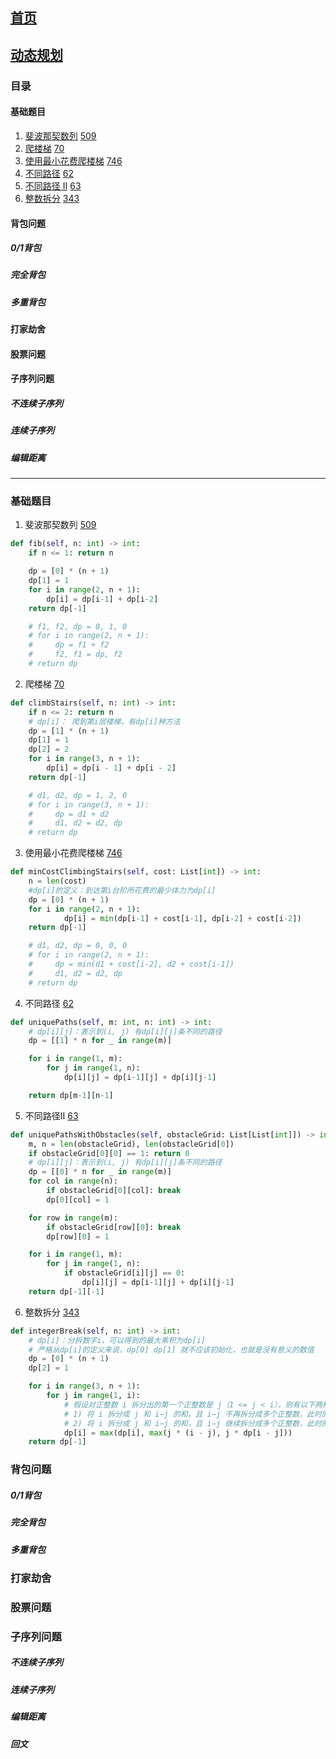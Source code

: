 
## [首页](README.md)

## [动态规划](动态规划.md)

### 目录

#### 基础题目

1. [斐波那契数列](动规.md#斐波那契数列) [509](https://leetcode-cn.com/problems/fibonacci-number)
2. [爬楼梯](动规.md#爬楼梯) [70](https://leetcode-cn.com/problems/climbing-stairs)
3. [使用最小花费爬楼梯](动规.md#使用最小花费爬楼梯) [746](https://leetcode-cn.com/problems/min-cost-climbing-stairs)
4. [不同路径](动规.md#不同路径) [62](https://leetcode-cn.com/problems/unique-paths)
5. [不同路径 II](动规.md#不同路径-ii) [63](https://leetcode-cn.com/problems/unique-paths-ii)
6. [整数拆分](动规.md#整数拆分) [343](https://leetcode-cn.com/problems/integer-break)

#### 背包问题

##### 0/1背包

##### 完全背包

##### 多重背包

#### 打家劫舍

#### 股票问题

#### 子序列问题

##### 不连续子序列

##### 连续子序列

##### 编辑距离

---

### 基础题目

1. 斐波那契数列 [509](https://leetcode-cn.com/problems/fibonacci-number) <a name="斐波那契数列"></a>
```python
def fib(self, n: int) -> int:
    if n <= 1: return n

    dp = [0] * (n + 1)
    dp[1] = 1
    for i in range(2, n + 1):
        dp[i] = dp[i-1] + dp[i-2]
    return dp[-1]

    # f1, f2, dp = 0, 1, 0
    # for i in range(2, n + 1):
    #     dp = f1 + f2
    #     f2, f1 = dp, f2
    # return dp
```
    
2. 爬楼梯 [70](https://leetcode-cn.com/problems/climbing-stairs) <a name="爬楼梯"></a>
```python
def climbStairs(self, n: int) -> int:
    if n <= 2: return n
    # dp[i]： 爬到第i层楼梯，有dp[i]种方法
    dp = [1] * (n + 1)
    dp[1] = 1
    dp[2] = 2
    for i in range(3, n + 1):
        dp[i] = dp[i - 1] + dp[i - 2]
    return dp[-1]

    # d1, d2, dp = 1, 2, 0
    # for i in range(3, n + 1):
    #     dp = d1 + d2
    #     d1, d2 = d2, dp
    # return dp
```
3. 使用最小花费爬楼梯 [746](https://leetcode-cn.com/problems/min-cost-climbing-stairs) <a name="使用最小花费爬楼梯"></a>
```python
def minCostClimbingStairs(self, cost: List[int]) -> int:
    n = len(cost)
    #dp[i]的定义：到达第i台阶所花费的最少体力为dp[i]
    dp = [0] * (n + 1)
    for i in range(2, n + 1):
            dp[i] = min(dp[i-1] + cost[i-1], dp[i-2] + cost[i-2])
    return dp[-1]

    # d1, d2, dp = 0, 0, 0
    # for i in range(2, n + 1):
    #     dp = min(d1 + cost[i-2], d2 + cost[i-1])
    #     d1, d2 = d2, dp
    # return dp
```

4. 不同路径 [62](https://leetcode-cn.com/problems/unique-paths) <a name="不同路径"></a>
```python
def uniquePaths(self, m: int, n: int) -> int:
    # dp[i][j]：表示到(i, j) 有dp[i][j]条不同的路径
    dp = [[1] * n for _ in range(m)]

    for i in range(1, m):
        for j in range(1, n):
            dp[i][j] = dp[i-1][j] + dp[i][j-1]

    return dp[m-1][n-1]
```

5. 不同路径II [63](https://leetcode-cn.com/problems/unique-paths-ii) <a name="不同路径II"></a>
```python
def uniquePathsWithObstacles(self, obstacleGrid: List[List[int]]) -> int:
    m, n = len(obstacleGrid), len(obstacleGrid[0])
    if obstacleGrid[0][0] == 1: return 0
    # dp[i][j]：表示到(i, j) 有dp[i][j]条不同的路径
    dp = [[0] * n for _ in range(m)]
    for col in range(n):
        if obstacleGrid[0][col]: break
        dp[0][col] = 1

    for row in range(m):
        if obstacleGrid[row][0]: break
        dp[row][0] = 1

    for i in range(1, m):
        for j in range(1, n):
            if obstacleGrid[i][j] == 0:
                dp[i][j] = dp[i-1][j] + dp[i][j-1]
    return dp[-1][-1]
```

6. 整数拆分 [343](https://leetcode-cn.com/problems/integer-break)
```python
def integerBreak(self, n: int) -> int:
    # dp[i]：分拆数字i，可以得到的最大乘积为dp[i]
    # 严格从dp[i]的定义来说，dp[0] dp[1] 就不应该初始化，也就是没有意义的数值
    dp = [0] * (n + 1)
    dp[2] = 1

    for i in range(3, n + 1):
        for j in range(1, i):
            # 假设对正整数 i 拆分出的第一个正整数是 j（1 <= j < i），则有以下两种方案：
            # 1) 将 i 拆分成 j 和 i−j 的和，且 i−j 不再拆分成多个正整数，此时的乘积是 j * (i-j)
            # 2) 将 i 拆分成 j 和 i−j 的和，且 i−j 继续拆分成多个正整数，此时的乘积是 j * dp[i-j]
            dp[i] = max(dp[i], max(j * (i - j), j * dp[i - j]))
    return dp[-1]
```
    
### 背包问题

##### 0/1背包

##### 完全背包

##### 多重背包

### 打家劫舍

### 股票问题

### 子序列问题

##### 不连续子序列

##### 连续子序列

##### 编辑距离

##### 回文